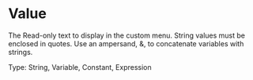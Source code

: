 # Value

The Read-only text to display in the custom menu. String values must be enclosed in quotes. Use an ampersand, &, to concatenate variables with strings.

Type: String, Variable, Constant, Expression

